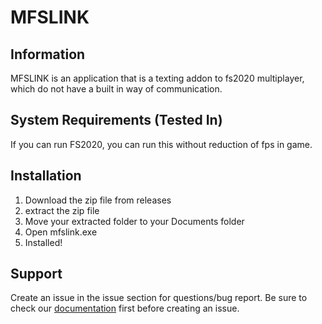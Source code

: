 # MFSLINK

## Information
MFSLINK is an application that is a texting addon to fs2020 multiplayer, which do not have a built in way of communication.

## System Requirements (Tested In)
If you can run FS2020, you can run this without reduction of fps in game.

## Installation
1. Download the zip file from releases
2. extract the zip file
3. Move your extracted folder to your Documents folder
4. Open mfslink.exe
5. Installed!

## Support

Create an issue in the issue section for questions/bug report. Be sure to check our [documentation](https://mfslink.gitbook.io) first before creating an issue.
